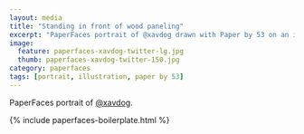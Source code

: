```yaml
---
layout: media
title: "Standing in front of wood paneling"
excerpt: "PaperFaces portrait of @xavdog drawn with Paper by 53 on an iPad."
image: 
  feature: paperfaces-xavdog-twitter-lg.jpg
  thumb: paperfaces-xavdog-twitter-150.jpg
category: paperfaces
tags: [portrait, illustration, paper by 53]
---
```


PaperFaces portrait of [@xavdog](http://twitter.com/xavdog).

{% include paperfaces-boilerplate.html %}